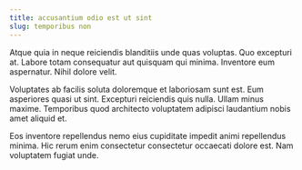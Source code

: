```yaml
---
title: accusantium odio est ut sint
slug: temporibus non
---
```


Atque quia in neque reiciendis blanditiis unde quas voluptas. Quo excepturi at. Labore totam consequatur aut quisquam qui minima. Inventore eum aspernatur. Nihil dolore velit.

Voluptates ab facilis soluta doloremque et laboriosam sunt est. Eum asperiores quasi ut sint. Excepturi reiciendis quis nulla. Ullam minus maxime. Temporibus quod architecto voluptatem adipisci laudantium nobis amet aliquid et.

Eos inventore repellendus nemo eius cupiditate impedit animi repellendus minima. Hic rerum enim consectetur consectetur occaecati dolore est. Nam voluptatem fugiat unde.
